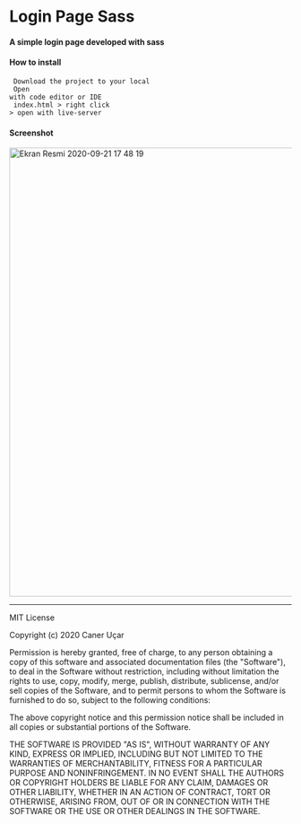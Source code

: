 # Login Page Sass

#### A simple login page developed with sass
#### How to install

<code> Download the project to your local </code> <br>
<code> Open with code editor or IDE </code> <br>
<code> index.html > right click > open with live-server </code>

#### Screenshot
<img width="800" alt="Ekran Resmi 2020-09-21 17 48 19" src="https://user-images.githubusercontent.com/25962055/93781993-af6de280-fc32-11ea-800e-c8ee94a7e288.png">

<hr>

MIT License

Copyright (c) 2020 Caner Uçar

Permission is hereby granted, free of charge, to any person obtaining a copy of this software and associated documentation files (the "Software"), to deal in the Software without restriction, including without limitation the rights to use, copy, modify, merge, publish, distribute, sublicense, and/or sell copies of the Software, and to permit persons to whom the Software is furnished to do so, subject to the following conditions:

The above copyright notice and this permission notice shall be included in all copies or substantial portions of the Software.

THE SOFTWARE IS PROVIDED "AS IS", WITHOUT WARRANTY OF ANY KIND, EXPRESS OR IMPLIED, INCLUDING BUT NOT LIMITED TO THE WARRANTIES OF MERCHANTABILITY, FITNESS FOR A PARTICULAR PURPOSE AND NONINFRINGEMENT. IN NO EVENT SHALL THE AUTHORS OR COPYRIGHT HOLDERS BE LIABLE FOR ANY CLAIM, DAMAGES OR OTHER LIABILITY, WHETHER IN AN ACTION OF CONTRACT, TORT OR OTHERWISE, ARISING FROM, OUT OF OR IN CONNECTION WITH THE SOFTWARE OR THE USE OR OTHER DEALINGS IN THE SOFTWARE.
